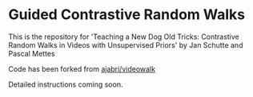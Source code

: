 # Guided Contrastive Random Walks

This is the repository for 'Teaching a New Dog Old Tricks: Contrastive Random Walks in Videos with Unsupervised Priors' by Jan Schutte and Pascal Mettes

Code has been forked from [ajabri/videowalk](https://github.com/ajabri/videowalk)

Detailed instructions coming soon.
